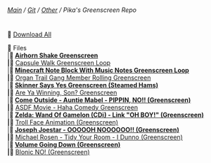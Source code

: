 ﻿###### [Main](https://pikakid98.github.io) / [Git](https://git-pikakid98.github.io) / [Other](https://git-pikakid98.github.io/other) / Pika's Greenscreen Repo
<h1></h1>

📁 [Download All](https://github.com/Git-Pikakid98/pikas-greenscreen-repo/releases/download/All/All.7z)

📂 Files
\
|____📁 [Airhorn Shake Greenscreen](https://github.com/Git-Pikakid98/pikas-greenscreen-repo/releases/download/gs/airhorn.shake.greenscreen.mp4)
\
|____📁 [Capsule Walk Greenscreen Loop](https://github.com/Git-Pikakid98/pikas-greenscreen-repo/releases/download/gs/capsule.walk.greenscreen.loop.mp4)
\
|____📁 [Minecraft Note Block With Music Notes Greenscreen Loop](https://github.com/Git-Pikakid98/pikas-greenscreen-repo/releases/download/gs/Minecraft.Note.Block.With.Music.Notes.Greenscreen.Loop.mp4)
\
|____📁 [Organ Trail Gang Member Rolling Greenscreen](https://github.com/Git-Pikakid98/pikas-greenscreen-repo/releases/download/gs/Organ.Trail.Gang.Member.Rolling.Greenscreen.mp4)
\
|____📁 [Skinner Says Yes Greenscreen (Steamed Hams)](https://github.com/Git-Pikakid98/pikas-greenscreen-repo/releases/download/gs/Skinner.Says.Yes.mp4)
\
|____📁 [Are Ya Winning, Son? Greenscreen](https://github.com/Git-Pikakid98/pikas-greenscreen-repo/releases/download/gs/Are.Ya.Winning.Son.Greenscreen.mp4)
\
|____📁 [Come Outside - Auntie Mabel - PIPPIN, NO!! (Greenscreen)](https://github.com/Git-Pikakid98/pikas-greenscreen-repo/releases/download/gs/come.outside.-.auntie.mabel.-.PIPPIN.NO.greenscreen.mp4)
\
|____📁 [ASDF Movie - Haha Comedy Greenscreen](https://github.com/Git-Pikakid98/pikas-greenscreen-repo/releases/download/gs/asdf.movie.-.haha.comedy.greenscreen.mp4)
\
|____📁 [Zelda: Wand Of Gamelon (CDi) - Link "OH BOY!" (Greenscreen)](https://github.com/Git-Pikakid98/pikas-greenscreen-repo/releases/download/gs/zelda.wog.-.oh.boy.greenscreen.mp4)
\
|____📁 [Troll Face Animation (Greenscreen)](https://github.com/Git-Pikakid98/pikas-greenscreen-repo/releases/download/gs/troll.face.gs.mp4)
\
|____📁 [Joseph Joestar - OOOOOH NOOOOOO!! (Greenscreen)](https://github.com/Git-Pikakid98/pikas-greenscreen-repo/releases/download/gs/joseph.joestar.-.OOOOOH.NOOOOOO.greenscreen.mp4)
\
|____📁 [Michael Rosen - Tidy Your Room - I Dunno (Greenscreen)](https://github.com/Git-Pikakid98/pikas-greenscreen-repo/releases/download/gs/Michael.Rosen.-.Tidy.Your.Room.-.I.Dunno.gs.mp4)
\
|____📁 [Volume Going Down (Greenscreen)](https://github.com/Git-Pikakid98/pikas-greenscreen-repo/releases/download/gs/volume.going.down.greenscreen.mp4)
\
|____📁 [Blonic NO! (Greenscreen)](https://github.com/Git-Pikakid98/pikas-greenscreen-repo/releases/download/gs/Blonic.NO.Greenscreen.mp4)
